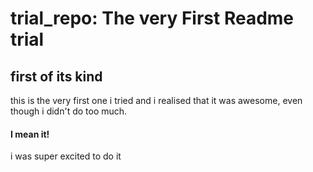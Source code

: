 # trial_repo: The very First Readme trial
## first of its kind
this is the very first one i tried and i realised that it was awesome, even though i didn't do too much.
#### I mean it!
i was super excited to do it
